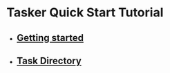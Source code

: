 # Tasker Quick Start Tutorial

- ## [Getting started](../c01_getting_started/README.md)

- ## [Task Directory](../c02_task_directory/README.md)
